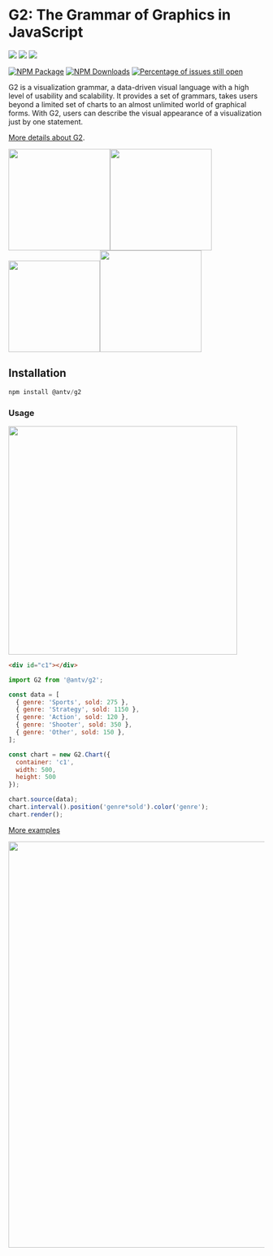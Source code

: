 # G2: The Grammar of Graphics in JavaScript

[![](https://img.shields.io/travis/antvis/g2.svg)](https://travis-ci.org/antvis/g2)
![](https://img.shields.io/badge/language-javascript-red.svg)
![](https://img.shields.io/badge/license-MIT-000000.svg)

[![NPM Package](https://img.shields.io/npm/v/@antv/g2.svg)](https://www.npmjs.com/package/@antv/g2)
[![NPM Downloads](http://img.shields.io/npm/dm/@antv/g2.svg)](https://npmjs.org/package/@antv/g2)
[![Percentage of issues still open](http://isitmaintained.com/badge/open/antvis/g2.svg)](http://isitmaintained.com/project/antvis/g2 "Percentage of issues still open")

G2 is a visualization grammar, a data-driven visual language with a high level of usability and scalability. It provides a set of grammars, takes users beyond a limited set of charts to an almost unlimited world of graphical forms. With G2, users can describe the visual appearance of a visualization just by one statement.

[More details about G2](https://antv.alipay.com/zh-cn/g2/3.x/index.html).

<img src="https://gw.alipayobjects.com/zos/rmsportal/AOwgKIjknXfggPijmhym.gif" width="200"><img src="https://gw.alipayobjects.com/zos/rmsportal/nfiOREzMIsENrzUeLOGR.gif" width="200"><img src="https://gw.alipayobjects.com/zos/rmsportal/uZZmaudtKRnvUhmUdZSZ.gif" width="180"><img src="https://gw.alipayobjects.com/zos/rmsportal/ifSTXzrGbvtLRpnAvAiZ.gif" width="200">



## Installation

```js
npm install @antv/g2
```

### Usage

<img src="https://gw.alipayobjects.com/zos/rmsportal/aHvVgFiBnGzzKCEjdVtL.png" width="450">

```html
<div id="c1"></div>
```

```js
import G2 from '@antv/g2';

const data = [
  { genre: 'Sports', sold: 275 },
  { genre: 'Strategy', sold: 1150 },
  { genre: 'Action', sold: 120 },
  { genre: 'Shooter', sold: 350 },
  { genre: 'Other', sold: 150 },
];

const chart = new G2.Chart({
  container: 'c1',
  width: 500,
  height: 500
});

chart.source(data);
chart.interval().position('genre*sold').color('genre');
chart.render();
```

[More examples](https://antv.alipay.com/zh-cn/g2/3.x/demo/index.html)

<img src="https://gw.alipayobjects.com/zos/rmsportal/mIeSjXfslxpwgqhnzEjQ.png" width="800">
